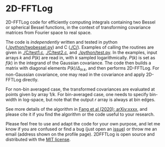 # 2D-FFTLog

2D-FFTLog code for efficiently computing integrals containing two Bessel or spherical Bessel functions, in the context of transforming covariance matrices from Fourier space to real space.

The code is *independently* written and tested in python ([./python/twobessel.py](python/twobessel.py)) and C ([./C/](C)). Examples of calling the routines are given in [./C/test1.c](C/test1.c), [./C/test2.c](C/test2.c), and [./python/test.py](python/test.py). In the examples, input arrays $`k`$ and $`P(k)`$ are read in, with $`k`$ sampled logarithmically. $`P(k)`$ is set as $`f(k)`$ in the integrand of the Gaussian covariance. The code then builds a matrix with diagonal elements $P(k)/\Delta_{\ln k}$, and then performs 2D-FFTLog. For non-Gaussian covariance, one may read in the covariance and apply 2D-FFTLog directly.

For non-bin averaged case, the transformed covariances are evaluated at points given by array $`1/k`$. For bin-averaged case, one needs to specify bin-width in log-space, but note that the output $`r`$ array is always at bin edges.

See more details of the algorithm in [Fang et al (2020); arXiv:xxxx](https://arxiv.org/abs/xxxx), and please cite it if you find the algorithm or the code useful to your research.

Please feel free to use and adapt the code for your own purpose, and let me know if you are confused or find a bug (just open an [issue](https://github.com/xfangcosmo/2DFFTLog/issues)) or throw me an email (address shown on the profile page). 2DFFTLog is open source and distributed with the
[MIT license](https://opensource.org/licenses/mit).
